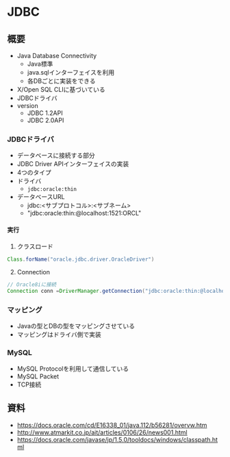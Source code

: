 # JDBC

## 概要
- Java Database Connectivity
  - Java標準
  - java.sqlインターフェイスを利用
   - 各DBごとに実装をできる
- X/Open SQL CLIに基づいている
- JDBCドライバ
- version
  - JDBC 1.2API
  - JDBC 2.0API

### JDBCドライバ
- データベースに接続する部分
- JDBC Driver APIインターフェイスの実装
- 4つのタイプ
- ドライバ
  - `jdbc:oracle:thin`
- データベースURL
  - jdbc:<サブプロトコル>:<サブネーム>
  - "jdbc:oracle:thin:@localhost:1521:ORCL"

#### 実行
1. クラスロード
```java
Class.forName("oracle.jdbc.driver.OracleDriver")
```
2. Connection
```java
// Oracle8iに接続
Connection conn =DriverManager.getConnection("jdbc:oracle:thin:@localhost:1521:ORCL", "scott", "tiger");
```

### マッピング
- Javaの型とDBの型をマッピングさせている
- マッピングはドライバ側で実装

### MySQL
- MySQL Protocolを利用して通信している
- MySQL Packet
- TCP接続

## 資料
- https://docs.oracle.com/cd/E16338_01/java.112/b56281/overvw.htm
- http://www.atmarkit.co.jp/ait/articles/0106/26/news001.html
- https://docs.oracle.com/javase/jp/1.5.0/tooldocs/windows/classpath.html